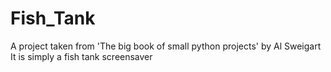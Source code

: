 # Fish_Tank
A project taken from 'The big book of small python projects' by Al Sweigart
It is simply a fish tank screensaver
